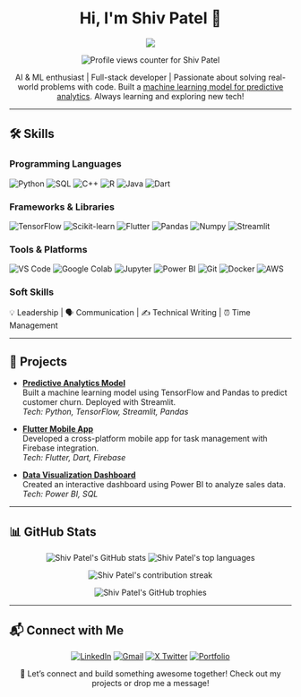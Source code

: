 <!-- <h1 align="center">Hi, I'm Shiv Patel <img src="https://media.giphy.com/media/hvRJCLFzcasrR4ia7z/giphy.gif" width="35"></h1>
<p align="center">
 <a href="https://github.com/DenverCoder1/readme-typing-svg"><img src="https://readme-typing-svg.herokuapp.com?lines=AI%20|%20ML%20Enthusiast;Full-Stack%20Developer;Flutter%20Developer;Always%20learning%20new%20things&center=true&width=500&height=50&font=georgia"></a>
</p>
<hr/>
<h4 align="center">I am an AI and ML enthusiast with a strong background in programming and data analysis. Passionate about leveraging technology to solve complex problems and improve efficiency. Experienced in various programming languages, frameworks, and tools. Always eager to learn and grow in the field of technology.</h4>
<br>
<p align="center"> <img src="https://komarev.com/ghpvc/?username=Shiv-D-Coder&label=Shiv's%20Profile%20Views%20&color=dc143c&style=plastic" alt="Shiv-D-Coder" /> </p>

## 🔥 Streak Stats

<p align="center"><img align="center" src="https://github-readme-streak-stats.herokuapp.com/?user=Shiv-D-Coder&theme=algolia" alt="Shiv-D-Coder" /></p>

## 🛠 My Skills

### 👉 Programming Languages

<p align="left"> 
  &emsp;
  <a href="https://www.python.org" target="_blank">
    <img alt="Python" src="https://img.shields.io/badge/Python%20-%2314354C.svg?logo=python&logoColor=white">
  </a>
  &emsp;
  <a href="https://www.sql.com/" target="_blank">
    <img alt="SQL" src="https://img.shields.io/badge/SQL%20-%23007396.svg?logo=sql&logoColor=white">
  </a>
  &emsp;
  <a href="https://www.w3schools.com/cpp/" target="_blank"> 
    <img alt="C++" src="https://img.shields.io/badge/C++%20-%2300599C.svg?logo=c%2B%2B&logoColor=white">
  </a> 
  &emsp;
  <a href="https://www.r-project.org/" target="_blank"> 
    <img alt="R" src="https://img.shields.io/badge/R%20-%23276DC3.svg?logo=r&logoColor=white">
  </a>
  &emsp;
  <a href="https://www.java.com" target="_blank"> 
    <img alt="Java" src="https://img.shields.io/badge/Java-%23007396.svg?logo=java&logoColor=white">
  </a>
</p>

### 👉 Frameworks

<p align="left"> 
  &emsp;
  <a href="https://scikit-learn.org/" target="_blank">
    <img alt="scikit-learn" src="https://img.shields.io/badge/scikit--learn-%23F7931E.svg?logo=scikit-learn&logoColor=white">
  </a>
  &emsp;
  <a href="https://www.tensorflow.org/" target="_blank">
    <img alt="TensorFlow" src="https://img.shields.io/badge/TensorFlow-%FF6F00.svg?logo=tensorflow&logoColor=white">
  </a>
  &emsp;
  <a href="https://matplotlib.org/" target="_blank">
    <img alt="Matplotlib" src="https://img.shields.io/badge/Matplotlib-%23FF9D1D.svg?logo=matplotlib&logoColor=white">
  </a>
  &emsp;
  <a href="https://seaborn.pydata.org/" target="_blank">
    <img alt="Seaborn" src="https://img.shields.io/badge/Seaborn-%234B8BBE.svg?logo=seaborn&logoColor=white">
  </a>
  &emsp;
  <a href="https://streamlit.io/" target="_blank">
    <img alt="Streamlit" src="https://img.shields.io/badge/Streamlit-%23FF4B4B.svg?logo=streamlit&logoColor=white">
  </a>
  &emsp;
  <a href="https://pandas.pydata.org/" target="_blank">
    <img alt="Pandas" src="https://img.shields.io/badge/Pandas-%23150458.svg?logo=pandas&logoColor=white">
  </a>
  &emsp;
  <a href="https://numpy.org/" target="_blank">
    <img alt="Numpy" src="https://img.shields.io/badge/Numpy-%23013243.svg?logo=numpy&logoColor=white">
  </a>
</p>

### 👉 Tools & Tech

<p align="left">
  &emsp;
  <a href="https://code.visualstudio.com/" target="_blank">
    <img alt="VS Code" src="https://img.shields.io/badge/VS%20Code-0078d7.svg?logo=visual-studio-code&logoColor=white">
  </a>
  &emsp;
  <a href="https://colab.research.google.com/" target="_blank">
    <img alt="Google Colab" src="https://img.shields.io/badge/Google%20Colab-F9AB00?style=flat&logo=googlecolab&logoColor=white">
  </a>
  &emsp;
  <a href="https://jupyter.org/" target="_blank">
    <img alt="Jupyter Notebook" src="https://img.shields.io/badge/Jupyter%20Notebook-F37626?style=flat&logo=jupyter&logoColor=white">
  </a>
  &emsp;
  <a href="https://powerbi.microsoft.com/" target="_blank">
    <img alt="Microsoft Power BI" src="https://img.shields.io/badge/Microsoft%20Power%20BI-F2C811?style=flat&logo=powerbi&logoColor=black">
  </a>
  &emsp;
  <a href="https://git-scm.com/" target="_blank">
    <img alt="Git" src="https://img.shields.io/badge/Git%20-%23F05033.svg?logo=git&logoColor=white">
  </a>
  &emsp;
  <a href="https://www.docker.com/" target="_blank">
    <img alt="Docker" src="https://img.shields.io/badge/Docker-%230db7ed.svg?logo=docker&logoColor=white">
  </a>
  &emsp;
  <a href="https://aws.amazon.com/" target="_blank">
    <img alt="AWS" src="https://img.shields.io/badge/AWS-232F3E?style=flat&logo=amazon-aws&logoColor=white">
  </a>
  &emsp;
  <a href="https://www.mongodb.com/" target="_blank">
    <img alt="MongoDB" src="https://img.shields.io/badge/MongoDB-47A248?style=flat&logo=mongodb&logoColor=white">
  </a>
</p>

### 👉 Soft Skills

<p align="left">
  &emsp; Leadership
  &emsp; Communication
  &emsp; Writing
  &emsp; Crowd Management
  &emsp; Time Management
</p>

## 📈 My GitHub Stats

<p align="center">
  <img align="center" src="https://github-readme-stats.vercel.app/api?username=Shiv-D-Coder&show_icons=true&theme=dark" />
  <img align="center" src="https://github-readme-stats.vercel.app/api/top-langs/?username=Shiv-D-Coder&layout=compact&theme=dark" />
</p>

## 📬 Contact Me

<p align="center">
  <a href="https://www.linkedin.com/in/shiv-patel-b9583a224" target="_blank">
    <img alt="LinkedIn" src="https://img.shields.io/badge/LinkedIn-0A66C2?style=flat&logo=linkedin&logoColor=white"/>
  </a>
  &emsp;
  <a href="mailto:shivtheworld@gmail.com" target="_blank">
    <img alt="Gmail" src="https://img.shields.io/badge/Gmail-D14836?style=flat&logo=gmail&logoColor=white"/>
  </a>
  &emsp;
  <a href="https://twitter.com/shivpatel121596" target="_blank">
    <img alt="Twitter" src="https://img.shields.io/badge/Twitter-1DA1F2?style=flat&logo=twitter&logoColor=white"/>
  </a>
</p> -->
<h1 align="center">Hi, I'm Shiv Patel 👋</h1>
<p align="center">
  <a href="https://github.com/DenverCoder1/readme-typing-svg">
    <img src="https://readme-typing-svg.herokuapp.com?font=Georgia&size=20&lines=AI+%7C+ML+Enthusiast;Full-Stack+%7C+Flutter+Developer;Building+Intelligent+Solutions&center=true&width=500&height=50">
  </a>
</p>
<p align="center">
  <img src="https://komarev.com/ghpvc/?username=Shiv-D-Coder&label=Profile+Views&color=dc143c&style=flat" alt="Profile views counter for Shiv Patel" />
</p>

<p align="center">
  AI & ML enthusiast | Full-stack developer | Passionate about solving real-world problems with code. Built a <a href="https://github.com/Shiv-D-Coder/your-project">machine learning model for predictive analytics</a>. Always learning and exploring new tech!
</p>

---

## 🛠 Skills

### Programming Languages
<p align="left">
  <img src="https://img.shields.io/badge/Python-3776AB?style=flat&logo=python&logoColor=white" alt="Python" />
  <img src="https://img.shields.io/badge/SQL-4479A1?style=flat&logo=postgresql&logoColor=white" alt="SQL" />
  <img src="https://img.shields.io/badge/C++-00599C?style=flat&logo=c%2B%2B&logoColor=white" alt="C++" />
  <img src="https://img.shields.io/badge/R-276DC3?style=flat&logo=r&logoColor=white" alt="R" />
  <img src="https://img.shields.io/badge/Java-ED8B00?style=flat&logo=java&logoColor=white" alt="Java" />
  <img src="https://img.shields.io/badge/Dart-0175C2?style=flat&logo=dart&logoColor=white" alt="Dart" />
</p>

### Frameworks & Libraries
<p align="left">
  <img src="https://img.shields.io/badge/TensorFlow-FF6F00?style=flat&logo=tensorflow&logoColor=white" alt="TensorFlow" />
  <img src="https://img.shields.io/badge/Scikit--learn-F7931E?style=flat&logo=scikit-learn&logoColor=white" alt="Scikit-learn" />
  <img src="https://img.shields.io/badge/Flutter-02569B?style=flat&logo=flutter&logoColor=white" alt="Flutter" />
  <img src="https://img.shields.io/badge/Pandas-150458?style=flat&logo=pandas&logoColor=white" alt="Pandas" />
  <img src="https://img.shields.io/badge/Numpy-013243?style=flat&logo=numpy&logoColor=white" alt="Numpy" />
  <img src="https://img.shields.io/badge/Streamlit-FF4B4B?style=flat&logo=streamlit&logoColor=white" alt="Streamlit" />
</p>

### Tools & Platforms
<p align="left">
  <img src="https://img.shields.io/badge/VS_Code-007ACC?style=flat&logo=visual-studio-code&logoColor=white" alt="VS Code" />
  <img src="https://img.shields.io/badge/Google_Colab-F9AB00?style=flat&logo=google-colab&logoColor=white" alt="Google Colab" />
  <img src="https://img.shields.io/badge/Jupyter-F37626?style=flat&logo=jupyter&logoColor=white" alt="Jupyter" />
  <img src="https://img.shields.io/badge/Power_BI-F2C811?style=flat&logo=power-bi&logoColor=black" alt="Power BI" />
  <img src="https://img.shields.io/badge/Git-F05032?style=flat&logo=git&logoColor=white" alt="Git" />
  <img src="https://img.shields.io/badge/Docker-2496ED?style=flat&logo=docker&logoColor=white" alt="Docker" />
  <img src="https://img.shields.io/badge/AWS-232F3E?style=flat&logo=amazon-aws&logoColor=white" alt="AWS" />
</p>

### Soft Skills
<p align="left">💡 Leadership | 🗣️ Communication | ✍️ Technical Writing | ⏰ Time Management</p>

---

## 🚀 Projects

- **[Predictive Analytics Model](https://github.com/Shiv-D-Coder/your-project)**  
  Built a machine learning model using TensorFlow and Pandas to predict customer churn. Deployed with Streamlit.  
  *Tech: Python, TensorFlow, Streamlit, Pandas*

- **[Flutter Mobile App](https://github.com/Shiv-D-Coder/your-flutter-app)**  
  Developed a cross-platform mobile app for task management with Firebase integration.  
  *Tech: Flutter, Dart, Firebase*

- **[Data Visualization Dashboard](https://github.com/Shiv-D-Coder/your-dashboard)**  
  Created an interactive dashboard using Power BI to analyze sales data.  
  *Tech: Power BI, SQL*

---

## 📊 GitHub Stats

<p align="center">
  <img src="https://github-readme-stats.vercel.app/api?username=Shiv-D-Coder&show_icons=true&theme=radical" alt="Shiv Patel's GitHub stats" />
  <img src="https://github-readme-stats.vercel.app/api/top-langs/?username=Shiv-D-Coder&layout=compact&theme=radical" alt="Shiv Patel's top languages" />
</p>

<p align="center">
  <img src="https://github-readme-streak-stats.herokuapp.com/?user=Shiv-D-Coder&theme=radical" alt="Shiv Patel's contribution streak" />
</p>

<p align="center">
  <img src="https://github-profile-trophy.vercel.app/?username=Shiv-D-Coder&theme=gruvbox&no-frame=true&row=1&column=6" alt="Shiv Patel's GitHub trophies" />
</p>

---

## 📬 Connect with Me

<p align="center">
  <a href="https://www.linkedin.com/in/shiv-patel-b9583a224"><img src="https://img.shields.io/badge/LinkedIn-0A66C2?style=flat&logo=linkedin&logoColor=white" alt="LinkedIn" /></a>
  <a href="mailto:shivtheworld@gmail.com"><img src="https://img.shields.io/badge/Gmail-D14836?style=flat&logo=gmail&logoColor=white" alt="Gmail" /></a>
  <a href="https://twitter.com/shivpatel121596"><img src="https://img.shields.io/twitter-1DA1F2.png" alt="X Twitter" /></a>
  <a href="https://your-portfolio.com"><img src="https://img.shields.io/badge/Portfolio-000000?style=flat&logo=github&logoColor=white" alt="Portfolio" /></a>
</p>

<p align="center">🌟 Let’s connect and build something awesome together! Check out my projects or drop me a message!</p>